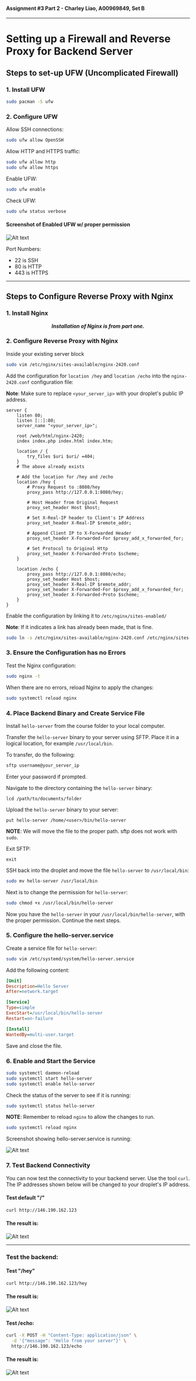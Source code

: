 #### Assignment #3 Part 2 - Charley Liao, A00969849, Set B

---

# Setting up a Firewall and Reverse Proxy for Backend Server

## Steps to set-up UFW (Uncomplicated Firewall)

### 1. Install UFW

```bash
sudo pacman -S ufw
```

### 2. Configure UFW

Allow SSH connections:

```bash
sudo ufw allow OpenSSH
```

Allow HTTP and HTTPS traffic:

```bash
sudo ufw allow http
sudo ufw allow https
```

Enable UFW:

```bash
sudo ufw enable
```

Check UFW:

```bash
sudo ufw status verbose
```

#### Screenshot of Enabled UFW w/ proper permission

![Alt text](ufw_status.png)

Port Numbers:

-   22 is SSH
-   80 is HTTP
-   443 is HTTPS

---

## Steps to Configure Reverse Proxy with Nginx

### 1. Install Nginx

**_<p style="text-align: center;">Installation of Nginx is from part one._**

### 2. Configure Reverse Proxy with Nginx

Inside your existing server block

```bash
sudo vim /etc/nginx/sites-available/nginx-2420.conf
```

Add the configuration for `location /hey` and `location /echo` into the `nginx-2420.conf` configuration file:

**Note**: Make sure to replace `<your_server_ip>` with your droplet's public IP address.

```nginx
server {
    listen 80;
    listen [::]:80;
    server_name "<your_server_ip>";

    root /web/html/nginx-2420;
    index index.php index.html index.htm;

    location / {
        try_files $uri $uri/ =404;
    }
    # The above already exists

    # Add the location for /hey and /echo
    location /hey {
        # Proxy Request to :8080/hey
        proxy_pass http://127.0.0.1:8080/hey;

        # Host Header from Original Request
        proxy_set_header Host $host;

        # Set X-Real-IP header to Client's IP Address
        proxy_set_header X-Real-IP $remote_addr;

        # Append Client IP to X-Forwarded Header
        proxy_set_header X-Forwarded-For $proxy_add_x_forwarded_for;

        # Set Protocol to Original Http
        proxy_set_header X-Forwarded-Proto $scheme;
    }

    location /echo {
        proxy_pass http://127.0.0.1:8080/echo;
        proxy_set_header Host $host;
        proxy_set_header X-Real-IP $remote_addr;
        proxy_set_header X-Forwarded-For $proxy_add_x_forwarded_for;
        proxy_set_header X-Forwarded-Proto $scheme;
    }
}
```

Enable the configuration by linking it to `/etc/nginx/sites-enabled/`

**Note**: If it indicates a link has already been made, that is fine.

```bash
sudo ln -s /etc/nginx/sites-available/nginx-2420.conf /etc/nginx/sites-enabled/nginx-2420.conf
```


### 3. Ensure the Configuration has no Errors

Test the Nginx configuration:

```bash
sudo nginx -t
```

When there are no errors, reload Nginx to apply the changes:

```bash
sudo systemctl reload nginx
```

### 4. Place Backend Binary and Create Service File

Install `hello-server` from the course folder to your local computer.

Transfer the `hello-server` binary to your server using SFTP. Place it in a logical location, for example `/usr/local/bin`.

To transfer, do the following:

```bash
sftp username@your_server_ip
```

Enter your password if prompted.

Navigate to the directory containing the `hello-server` binary:

```sftp
lcd /path/to/documents/folder
```

Upload the `hello-server` binary to your server:

```sftp
put hello-server /home/<user>/bin/hello-server
```

**NOTE**: We will move the file to the proper path. sftp does not work with `sudo`.

Exit SFTP:

```sftp
exit
```

SSH back into the droplet and move the file `hello-server` to `/usr/local/bin`:

```bash
sudo mv hello-server /usr/local/bin
```

Next is to change the permission for `hello-server`:

```bash
sudo chmod +x /usr/local/bin/hello-server
```

Now you have the `hello-server` in your `/usr/local/bin/hello-server`, with the proper permission. Continue the next steps.

### 5. Configure the hello-server.service

Create a service file for `hello-server`:

```bash
sudo vim /etc/systemd/system/hello-server.service
```

Add the following content:

```ini
[Unit]
Description=Hello Server
After=network.target

[Service]
Type=simple
ExecStart=/usr/local/bin/hello-server
Restart=on-failure

[Install]
WantedBy=multi-user.target
```

Save and close the file.

### 6. Enable and Start the Service

```bash
sudo systemctl daemon-reload
sudo systemctl start hello-server
sudo systemctl enable hello-server
```

Check the status of the server to see if it is running:

```bash
sudo systemctl status hello-server
```

**NOTE**: Remember to reload `nginx` to allow the changes to run.

```bash
sudo systemctl reload nginx
```

Screenshot showing hello-server.service is running:

![Alt text](hello-service.png)

### 7. Test Backend Connectivity

You can now test the connectivity to your backend server. Use the tool `curl`. The IP addresses shown below will be changed to your droplet's IP address.

#### Test default "/"

```bash
curl http://146.190.162.123
```

#### The result is:

![Alt text](curl_index.png)

---

### Test the backend:

#### Test "/hey"

```bash
curl http://146.190.162.123/hey
```

#### The result is:

![Alt text](curl_hey.png)

#### Test /echo:

```bash
curl -X POST -H "Content-Type: application/json" \
  -d '{"message": "Hello from your server"}' \
  http://146.190.162.123/echo
```
#### The result is:

![Alt text](curl_echo.png)

